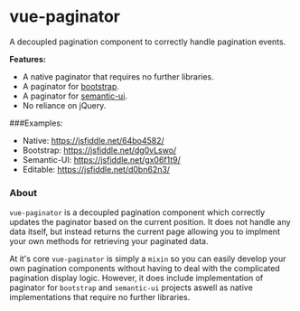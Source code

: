 # vue-paginator

A decoupled pagination component to correctly handle pagination events.

**Features:**

- A native paginator that requires no further libraries.
- A paginator for [bootstrap](http://getbootstrap.com).
- A paginator for [semantic-ui](http://semantic-ui.com).
- No reliance on jQuery.

###Examples:

- Native: https://jsfiddle.net/64bo4582/
- Bootstrap: https://jsfiddle.net/dg0vLswo/
- Semantic-UI: https://jsfiddle.net/gx06f1t9/
- Editable: https://jsfiddle.net/d0bn62n3/

### About

`vue-paginator` is a decoupled pagination component which correctly updates the paginator based on the current position. It does not handle any data itself, but instead returns the current page allowing you to implment your own methods for retrieving your paginated data.

At it's core `vue-paginator` is simply a `mixin` so you can easily develop your own pagination components without having to deal with the complicated pagination display logic. However, it does include implementation of paginator for `bootstrap` and  `semantic-ui` projects aswell as native implementations that require no further libraries.
